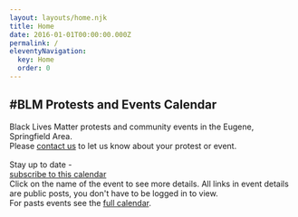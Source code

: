 ```yaml
---
layout: layouts/home.njk
title: Home
date: 2016-01-01T00:00:00.000Z
permalink: /
eleventyNavigation:
  key: Home
  order: 0
---
```



## #BLM Protests and Events Calendar
<p>Black Lives Matter protests and community events in the Eugene, Springfield Area.<br> Please <a href="/contact/">contact us</a> to let us know about your protest or event.</p>
<div id="calendar" class="fc fc-ltr fc-unthemed" style="margin: 16px 0 0 0;"></div>
<div class="cal-sub-btn">Stay up to date - <br><a href="https://calendar.google.com/calendar?cid=b2htZGIyMHFxdmZrazlnajUzdGdpNzNzdGtAZ3JvdXAuY2FsZW5kYXIuZ29vZ2xlLmNvbQ" target="_blank">subscribe to this calendar</a></div>
<div>Click on the name of the event to see more details. All links in event details are public posts, you don't have to be logged in to view. <br>For pasts events see the <a href="https://calendar.google.com/calendar/embed?src=ohmdb20qqvfkk9gj53tgi73stk%40group.calendar.google.com&ctz=America%2FLos_Angeles" target="_blank">full calendar</a>.</div>
